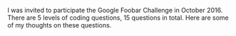I was invited to participate the Google Foobar Challenge in October 2016. There are 5 levels of coding questions, 15 questions in total. Here are some of my thoughts on these questions.